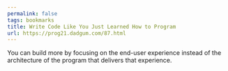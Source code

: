 ```yaml
---
permalink: false
tags: bookmarks
title: Write Code Like You Just Learned How to Program
url: https://prog21.dadgum.com/87.html
---
```

You can build more by focusing on the end-user experience instead of the architecture of the program that delivers that experience.
